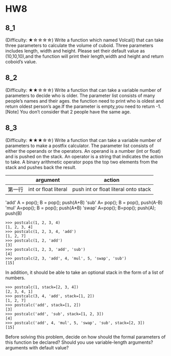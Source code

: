 # HW8

## 8_1
(Difficulty: ★☆☆☆☆) Write a function which named Volcal() that can take three parameters to calculate the volume of cuboid. Three parameters includes length, width and height. Please set their default value as (10,10,10),and the function will print their length,width and height and return coboid’s value. 

## 8_2
(Difficulty: ★★☆☆☆) Write a function that can take a variable number of parameters to decide who is older. The parameter list consists of many people’s names and their ages. the function need to print who is oldest and return oldest person’s age.If the parameter is empty,you need to return -1.
[Note] You don’t consider that 2 people have the same age. 

## 8_3
(Difficulty: ★★★☆☆) Write a function that can take a variable number of parameters to make a postfix calculator.  The parameter list consists of either the operands or the operators.  An operand is a number (int or float) and is pushed on the stack.  An operator is a string that indicates the action to take.  A binary arithmetic operator pops the top two elements from the stack and pushes back the result. 

|            | argument     | action     |
| ---------- | :-----------:  | :-----------: |
| 第一行     | int or float literal     | push int or float literal onto stack     |
	
'add'	A = pop(); B = pop(); push(A+B) 
'sub'	A= pop(); B = pop(), push(A-B)
'mul'	A=pop(); B = pop(); push(A*B)
'swap'	A=pop(); B=pop(); push(A); push(B)
```
>>> postcalc(1, 2, 3, 4)
[1, 2, 3, 4]
>>> postcalc(1, 2, 3, 4, 'add')
[1, 2, 7]
>>> postcalc(1, 2, 'add')
[3]
>>> postcalc(1, 2, 3, 'add', 'sub')
[4]
>>> postcalc(2, 3, 'add', 4, 'mul', 5, 'swap', 'sub')
[15]
```

In addition, it should be able to take an optional stack in the form of a list of numbers.
```
>>> postcalc(1, stack=[2, 3, 4])
[2, 3, 4, 1]
>>> postcalc(3, 4, 'add', stack=[1, 2])
[1, 2, 7]
>>> postcalc('add', stack=[1, 2])
[3]
>>> postcalc('add', 'sub', stack=[1, 2, 3])
[4]
>>> postcalc('add', 4, 'mul', 5, 'swap', 'sub', stack=[2, 3])
[15]
```

Before solving this problem, decide on how should the formal parameters of this function be declared?  Should you use variable-length arguments? arguments with default value?  
